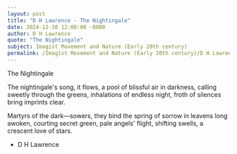 ```yaml
---
layout: post
title: "D H Lawrence - The Nightingale"
date: 2024-12-30 12:00:00 -0000
author: D H Lawrence
quote: "The Nightingale"
subject: Imagist Movement and Nature (Early 20th century)
permalink: /Imagist Movement and Nature (Early 20th century)/D H Lawrence/D H Lawrence - The Nightingale
---
```


The Nightingale

  The nightingale's song, it flows,
  a pool of blissful air in darkness,
  calling sweetly through the greens,
  inhalations of endless night,
  froth of silences bring imprints clear.

  Martyrs of the dark—sowers,
  they bind the spring of sorrow
  in leavens long awoken,
  courting secret green, pale angels' flight,
  shifting swells, a crescent love of stars.


- D H Lawrence
